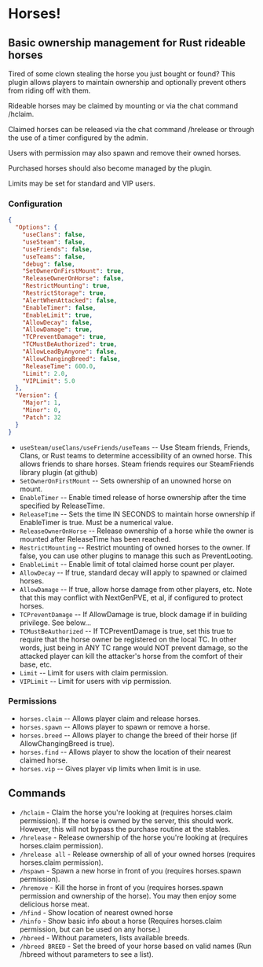 # Horses!
## Basic ownership management for Rust rideable horses

Tired of some clown stealing the horse you just bought or found?  This plugin allows players to maintain ownership and optionally prevent others from riding off with them.

Rideable horses may be claimed by mounting or via the chat command /hclaim.

Claimed horses can be released via the chat command /hrelease or through the use of a timer configured by the admin.

Users with permission may also spawn and remove their owned horses.

Purchased horses should also become managed by the plugin.

Limits may be set for standard and VIP users.

### Configuration
```json
{
  "Options": {
    "useClans": false,
    "useSteam": false,
    "useFriends": false,
    "useTeams": false,
    "debug": false,
    "SetOwnerOnFirstMount": true,
    "ReleaseOwnerOnHorse": false,
    "RestrictMounting": true,
    "RestrictStorage": true,
    "AlertWhenAttacked": false,
    "EnableTimer": false,
    "EnableLimit": true,
    "AllowDecay": false,
    "AllowDamage": true,
    "TCPreventDamage": true,
    "TCMustBeAuthorized": true,
    "AllowLeadByAnyone": false,
    "AllowChangingBreed": false,
    "ReleaseTime": 600.0,
    "Limit": 2.0,
    "VIPLimit": 5.0
  },
  "Version": {
    "Major": 1,
    "Minor": 0,
    "Patch": 32
  }
}
```

- `useSteam/useClans/useFriends/useTeams` -- Use Steam friends, Friends, Clans, or Rust teams to determine accessibility of an owned horse.  This allows friends to share horses.  Steam friends requires our SteamFriends library plugin (at github)
- `SetOwnerOnFirstMount` -- Sets ownership of an unowned horse on mount.
- `EnableTimer` -- Enable timed release of horse ownership after the time specified by ReleaseTime.
- `ReleaseTime` -- Sets the time IN SECONDS to maintain horse ownership if EnableTimer is true.  Must be a numerical value.
- `ReleaseOwnerOnHorse` -- Release ownership of a horse while the owner is mounted after ReleaseTime has been reached.
- `RestrictMounting` -- Restrict mounting of owned horses to the owner.  If false, you can use other plugins to manage this such as PreventLooting.
- `EnableLimit` -- Enable limit of total claimed horse count per player.
- `AllowDecay` -- If true, standard decay will apply to spawned or claimed horses.
- `AllowDamage` -- If true, allow horse damage from other players, etc.  Note that this may conflict with NextGenPVE, et al, if configured to protect horses.
- `TCPreventDamage` -- If AllowDamage is true, block damage if in building privilege.  See below...
- `TCMustBeAuthorized` -- If TCPreventDamage is true, set this true to require that the horse owner be registered on the local TC.  In other words, just being in ANY TC range would NOT prevent damage, so the attacked player can kill the attacker's horse from the comfort of their base, etc.
- `Limit` -- Limit for users with claim permission.
- `VIPLimit` -- Limit for users with vip permission.

### Permissions

- `horses.claim` -- Allows player claim and release horses.
- `horses.spawn` -- Allows player to spawn or remove a horse.
- `horses.breed` -- Allows player to change the breed of their horse (if AllowChangingBreed is true).
- `horses.find` -- Allows player to show the location of their nearest claimed horse.
- `horses.vip` -- Gives player vip limits when limit is in use.

## Commands

- `/hclaim` - Claim the horse you're looking at (requires horses.claim permission).  If the horse is owned by the server, this should work.  However, this will not bypass the purchase routine at the stables.
- `/hrelease` - Release ownership of the horse you're looking at (requires horses.claim permission).
- `/hrelease all` - Release ownership of all of your owned horses (requires horses.claim permission).
- `/hspawn` - Spawn a new horse in front of you (requires horses.spawn permission).
- `/hremove` - Kill the horse in front of you (requires horses.spawn permission and ownership of the horse).  You may then enjoy some delicious horse meat.
- `/hfind` - Show location of nearest owned horse
- `/hinfo` - Show basic info about a horse (Requires horses.claim permission, but can be used on any horse.)
- `/hbreed` - Without parameters, lists available breeds.
- `/hbreed BREED` - Set the breed of your horse based on valid names (Run /hbreed without parameters to see a list).

